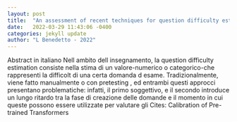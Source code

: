 ```yaml
---
layout: post
title:  "An assessment of recent techniques for question difficulty estimation from text"
date:   2022-03-29 11:43:06 -0400
categories: jekyll update
author: "L Benedetto - 2022"
---
```

Abstract in italiano Nell ambito dell insegnamento, la  question difficulty estimation consiste nella stima di un valore-numerico o categorico-che rappresenti la difficolt di una certa domanda d esame. Tradizionalmente, viene fatto manualmente o con pretesting , ed entrambi questi approcci presentano problematiche: infatti, il primo soggettivo, e il secondo introduce un lungo ritardo tra la fase di creazione delle domande e il momento in cui queste possono essere utilizzate per valutare gli Cites: Calibration of Pre-trained Transformers